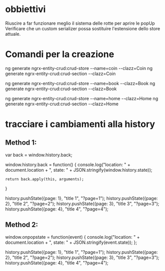 # obbiettivi
Riuscire a far funzionare meglio il sistema delle rotte per aprire le popUp
Verificare che un custom serializer possa sostituire l'estensione dello store attuale.



# Comandi per la creazione
ng generate ngrx-entity-crud:crud-store --name=coin --clazz=Coin
ng generate ngrx-entity-crud:crud-section --clazz=Coin

ng generate ngrx-entity-crud:crud-store --name=book --clazz=Book
ng generate ngrx-entity-crud:crud-section --clazz=Book

ng generate ngrx-entity-crud:crud-store --name=home --clazz=Home
ng generate ngrx-entity-crud:crud-section --clazz=Home

# tracciare i cambiamenti alla history

## Method 1:
var back = window.history.back;

window.history.back = function() {
    console.log("location: " + document.location + ", state: " + 
        JSON.stringify(window.history.state));

    return back.apply(this, arguments);
}

history.pushState({page: 1}, "title 1", "?page=1");
history.pushState({page: 2}, "title 2", "?page=2");
history.pushState({page: 3}, "title 3", "?page=3");
history.pushState({page: 4}, "title 4", "?page=4");

## Method 2:
window.onpopstate = function(event) {
  console.log("location: " + document.location + ", state: " + 
      JSON.stringify(event.state));
};

history.pushState({page: 1}, "title 1", "?page=1");
history.pushState({page: 2}, "title 2", "?page=2");
history.pushState({page: 3}, "title 3", "?page=3");
history.pushState({page: 4}, "title 4", "?page=4");
